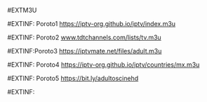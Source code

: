 #EXTM3U

#EXTINF: Poroto1
https://iptv-org.github.io/iptv/index.m3u

#EXTINF: Poroto2
www.tdtchannels.com/lists/tv.m3u

#EXTINF:Poroto3
https://iptvmate.net/files/adult.m3u

#EXTINF: Poroto4
https://iptv-org.github.io/iptv/countries/mx.m3u

#EXTINF: Poroto5
https://bit.ly/adultoscinehd

#EXTINF:









